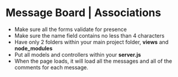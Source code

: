 # Message Board | Associations

* Make sure all the forms validate for presence
* Make sure the name field contains no less than 4 characters
* Have only 2 folders within your main project folder, __views__ and __node_modules__
* Put all models and controllers within your __server.js__
* When the page loads, it will load all the messages and all of the comments for each message.
